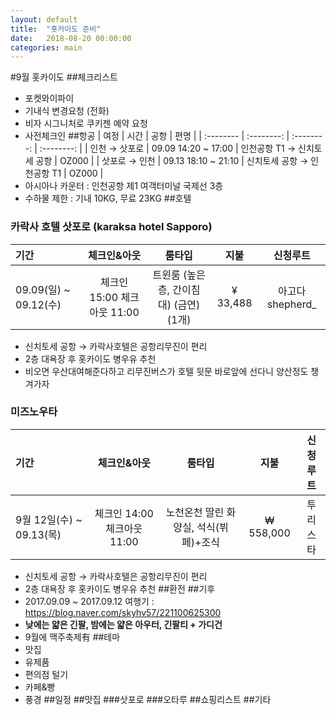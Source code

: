 ```yaml
---
layout: default
title:  "홋카이도 준비"
date:   2018-08-20 00:00:00
categories: main
---
```


#9월 홋카이도
##체크리스트
- 포켓와이파이
- 기내식 변경요청 (전화)
- 비자 시그니처로 쿠키젠 예약 요청
- 사전체크인
##항공
| 여정 | 시간 | 공항 | 편명 |
| :-------- | :--------: | :--------: | :--------: |
| 인천 → 삿포로 | 09.09 14:20 ~ 17:00 | 인천공항 T1 → 신치토세 공항 | OZ000 |
| 삿포로 → 인천 | 09.13 18:10 ~ 21:10 | 신치토세 공항 → 인천공항 T1 | OZ000 |
- 아시아나 카운터 : 인천공항 제1 여객터미널 국제선 3층 
- 수하물 제한 : 기내 10KG, 무료 23KG
##호텔
### 카락사 호텔 삿포로 (karaksa hotel Sapporo)
| 기간 | 체크인&아웃 | 룸타입 | 지불 | 신청루트 |
| :-------- | :--------: | :--------: | :--------: | :--------: |
| 09.09(일) ~ 09.12(수) | 체크인 15:00 체크아웃 11:00 | 트윈룸 (높은 층, 간이침대) (금연) (1개) | ¥ 33,488 | 아고다 shepherd_ |
- 신치토세 공항 → 카락사호텔은 공항리무진이 편리
- 2층 대욕장 후 홋카이도 병우유 추천
- 비오면 우산대여해준다하고 리무진버스가 호텔 뒷문 바로앞에 선다니 양산정도 챙겨가자
### 미즈노우타
| 기간 | 체크인&아웃 | 룸타입 | 지불 | 신청루트 |
| :-------- | :--------: | :--------: | :--------: | :--------: |
| 9월 12일(수) ~ 09.13(목) | 체크인 14:00 체크아웃 11:00 | 노천온천 딸린 화양실, 석식(뷔페)+조식 | ₩ 558,000 | 투리스타 |
- 신치토세 공항 → 카락사호텔은 공항리무진이 편리
- 2층 대욕장 후 홋카이도 병우유 추천
##환전
##기후
- 2017.09.09 ~ 2017.09.12 여행기 : <https://blog.naver.com/skyhv57/221100625300>
- **낮에는 얇은 긴팔, 밤에는 얇은 아우터, 긴팔티 + 가디건**
- 9월에 맥주축제有
##테마
- 맛집
- 유제품
- 편의점 털기
- 카페&빵
- 풍경
##일정
##맛집
###삿포로
###오타루
##쇼핑리스트
##기타